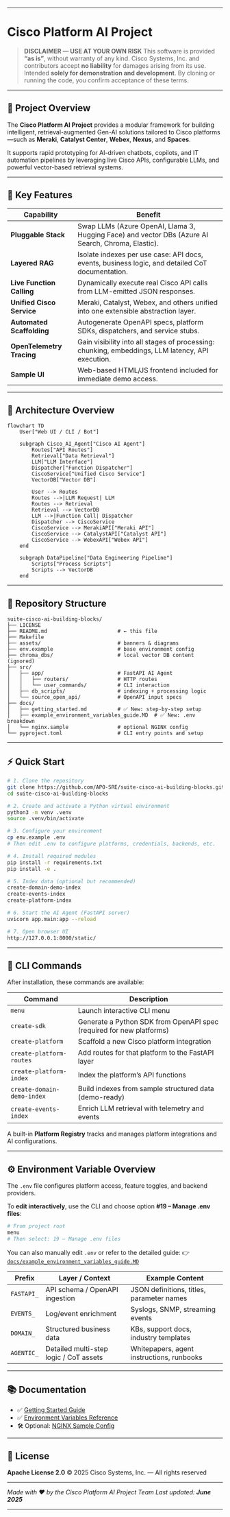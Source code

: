  

---

# Cisco Platform AI Project

> **DISCLAIMER — USE AT YOUR OWN RISK**
> This software is provided **“as is”**, without warranty of any kind.
> Cisco Systems, Inc. and contributors accept **no liability** for damages arising from its use.
> Intended **solely for demonstration and development**.
> By cloning or running the code, you confirm acceptance of these terms.

---

## 🚀 Project Overview

The **Cisco Platform AI Project** provides a modular framework for building intelligent, retrieval-augmented Gen-AI solutions tailored to Cisco platforms—such as **Meraki**, **Catalyst Center**, **Webex**, **Nexus**, and **Spaces**.

It supports rapid prototyping for AI-driven chatbots, copilots, and IT automation pipelines by leveraging live Cisco APIs, configurable LLMs, and powerful vector-based retrieval systems.

---

## 🔑 Key Features

| Capability                | Benefit                                                                                            |
| ------------------------- | -------------------------------------------------------------------------------------------------- |
| **Pluggable Stack**       | Swap LLMs (Azure OpenAI, Llama 3, Hugging Face) and vector DBs (Azure AI Search, Chroma, Elastic). |
| **Layered RAG**           | Isolate indexes per use case: API docs, events, business logic, and detailed CoT documentation.    |
| **Live Function Calling** | Dynamically execute real Cisco API calls from LLM-emitted JSON responses.                          |
| **Unified Cisco Service** | Meraki, Catalyst, Webex, and others unified into one extensible abstraction layer.                 |
| **Automated Scaffolding** | Autogenerate OpenAPI specs, platform SDKs, dispatchers, and service stubs.                         |
| **OpenTelemetry Tracing** | Gain visibility into all stages of processing: chunking, embeddings, LLM latency, API execution.   |
| **Sample UI**             | Web-based HTML/JS frontend included for immediate demo access.                                     |

---

## 🧠 Architecture Overview

```mermaid
flowchart TD
    User["Web UI / CLI / Bot"]

    subgraph Cisco_AI_Agent["Cisco AI Agent"]
        Routes["API Routes"]
        Retrieval["Data Retrieval"]
        LLM["LLM Interface"]
        Dispatcher["Function Dispatcher"]
        CiscoService["Unified Cisco Service"]
        VectorDB["Vector DB"]

        User --> Routes
        Routes -->|LLM Request| LLM
        Routes --> Retrieval
        Retrieval --> VectorDB
        LLM -->|Function Call| Dispatcher
        Dispatcher --> CiscoService
        CiscoService --> MerakiAPI["Meraki API"]
        CiscoService --> CatalystAPI["Catalyst API"]
        CiscoService --> WebexAPI["Webex API"]
    end

    subgraph DataPipeline["Data Engineering Pipeline"]
        Scripts["Process Scripts"]
        Scripts --> VectorDB
    end
```

---

## 📁 Repository Structure

```
suite-cisco-ai-building-blocks/
├── LICENSE
├── README.md                       # ← this file
├── Makefile
├── assets/                         # banners & diagrams
├── env.example                     # base environment config
├── chroma_dbs/                     # local vector DB content (ignored)
├── src/
│   ├── app/                        # FastAPI AI Agent
│   │   ├── routers/                # HTTP routes
│   │   └── user_commands/          # CLI interaction
│   ├── db_scripts/                 # indexing + processing logic
│   └── source_open_api/            # OpenAPI input specs
├── docs/
│   ├── getting_started.md          # ✅ New: step-by-step setup
│   ├── example_environment_variables_guide.MD  # ✅ New: .env breakdown
│   └── nginx.sample                # optional NGINX config
└── pyproject.toml                  # CLI entry points and setup
```

---

## ⚡ Quick Start

```bash
# 1. Clone the repository
git clone https://github.com/APO-SRE/suite-cisco-ai-building-blocks.git
cd suite-cisco-ai-building-blocks

# 2. Create and activate a Python virtual environment
python3 -m venv .venv
source .venv/bin/activate

# 3. Configure your environment
cp env.example .env
# Then edit .env to configure platforms, credentials, backends, etc.

# 4. Install required modules
pip install -r requirements.txt
pip install -e .

# 5. Index data (optional but recommended)
create-domain-demo-index
create-events-index
create-platform-index

# 6. Start the AI Agent (FastAPI server)
uvicorn app.main:app --reload

# 7. Open browser UI
http://127.0.0.1:8000/static/
```

---

## 🧪 CLI Commands

After installation, these commands are available:

| Command                    | Description                                                          |
| -------------------------- | -------------------------------------------------------------------- |
| `menu`                     | Launch interactive CLI menu                                          |
| `create-sdk`               | Generate a Python SDK from OpenAPI spec (required for new platforms) |
| `create-platform`          | Scaffold a new Cisco platform integration                            |
| `create-platform-routes`   | Add routes for that platform to the FastAPI layer                    |
| `create-platform-index`    | Index the platform’s API functions                                   |
| `create-domain-demo-index` | Build indexes from sample structured data (demo-ready)               |
| `create-events-index`      | Enrich LLM retrieval with telemetry and events                       |

A built-in **Platform Registry** tracks and manages platform integrations and AI configurations.

---

## ⚙ Environment Variable Overview

The `.env` file configures platform access, feature toggles, and backend providers.

To **edit interactively**, use the CLI and choose option **#19 – Manage .env files**:

```bash
# From project root
menu
# Then select: 19 – Manage .env files
```

You can also manually edit `.env` or refer to the detailed guide:
👉 [`docs/example_environment_variables_guide.MD`](docs/example_environment_variables_guide.MD)

| Prefix     | Layer / Context                        | Example Content                           |
| ---------- | -------------------------------------- | ----------------------------------------- |
| `FASTAPI_` | API schema / OpenAPI ingestion         | JSON definitions, titles, parameter names |
| `EVENTS_`  | Log/event enrichment                   | Syslogs, SNMP, streaming events           |
| `DOMAIN_`  | Structured business data               | KBs, support docs, industry templates     |
| `AGENTIC_` | Detailed multi-step logic / CoT assets | Whitepapers, agent instructions, runbooks |

---

## 📚 Documentation

* ✅ [Getting Started Guide](docs/getting_started.md)
* ✅ [Environment Variables Reference](docs/example_environment_variables_guide.MD)
* 🛠️  Optional: [NGINX Sample Config](docs/nginx.sample)

---

## 📜 License

**Apache License 2.0**
© 2025 Cisco Systems, Inc. — All rights reserved

---

*Made with ❤️ by the Cisco Platform AI Project Team*
*Last updated: **June 2025***

---

 